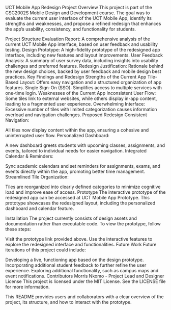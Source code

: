 UCT Mobile App Redesign Project
Overview
This project is part of the CSC2002S Mobile Design and Development course. The goal was to evaluate the current user interface of the UCT Mobile App, identify its strengths and weaknesses, and propose a refined redesign that enhances the app’s usability, consistency, and functionality for students.

Project Structure
Evaluation Report: A comprehensive analysis of the current UCT Mobile App interface, based on user feedback and usability testing.
Design Prototype: A high-fidelity prototype of the redesigned app interface, including new features and layout improvements.
User Feedback Analysis: A summary of user survey data, including insights into usability challenges and preferred features.
Redesign Justification: Rationale behind the new design choices, backed by user feedback and mobile design best practices.
Key Findings and Redesign
Strengths of the Current App
Tile-Based Layout: Offers easy navigation and a structured organization of app features.
Single Sign-On (SSO): Simplifies access to multiple services with one-time login.
Weaknesses of the Current App
Inconsistent User Flow: Some tiles link to external websites, while others display in-app content, leading to a fragmented user experience.
Overwhelming Interface: Excessive number of tiles with limited categorization causes information overload and navigation challenges.
Proposed Redesign
Consistent Navigation:

All tiles now display content within the app, ensuring a cohesive and uninterrupted user flow.
Personalized Dashboard:

A new dashboard greets students with upcoming classes, assignments, and events, tailored to individual needs for easier navigation.
Integrated Calendar & Reminders:

Sync academic calendars and set reminders for assignments, exams, and events directly within the app, promoting better time management.
Streamlined Tile Organization:

Tiles are reorganized into clearly defined categories to minimize cognitive load and improve ease of access.
Prototype
The interactive prototype of the redesigned app can be accessed at UCT Mobile App Prototype. This prototype showcases the redesigned layout, including the personalized dashboard and calendar feature.

Installation
The project currently consists of design assets and documentation rather than executable code. To view the prototype, follow these steps:

Visit the prototype link provided above.
Use the interactive features to explore the redesigned interface and functionalities.
Future Work
Future iterations of this project could include:

Developing a live, functioning app based on the design prototype.
Incorporating additional student feedback to further refine the user experience.
Exploring additional functionality, such as campus maps and event notifications.
Contributors
Morris Nkomo - Project Lead and Designer
License
This project is licensed under the MIT License. See the LICENSE file for more information.

This README provides users and collaborators with a clear overview of the project, its structure, and how to interact with the prototype.

